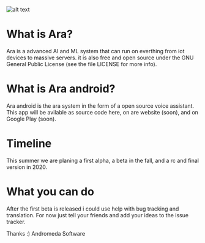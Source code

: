 ![alt text](https://circleci.com/gh/andromeda-software/Ara-android/tree/master.svg?style=svg)
# What is Ara?
Ara is a advanced AI and ML system that can run on everthing from iot devices to massive servers. it is also free and open source under the GNU General Public License (see the file LICENSE for more info).
# What is Ara android?
Ara android is the ara system in the form of a open source voice assistant. This app will be avilable as source code here, on are website (soon), and on Google Play (soon).
# Timeline
This summer we are planing a first alpha, a beta in the fall, and a rc and final version in 2020.
# What you can do
After the first beta is released i could use help with bug tracking and translation. For now just tell your friends and add your ideas to the issue tracker.

Thanks :)
Andromeda Software

